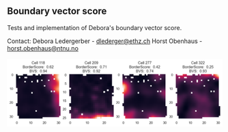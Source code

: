 ## Boundary vector score 

Tests and implementation of Debora's boundary vector score.

Contact: 
Debora Ledergerber - dlederger@ethz.ch
Horst Obenhaus - horst.obenhaus@ntnu.no
<br>
<br>
![Example cells](images/example_cells.png)